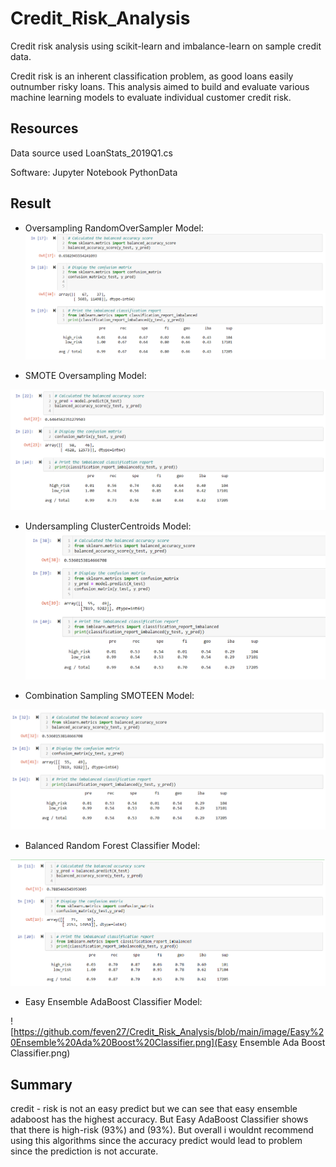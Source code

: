 # Credit_Risk_Analysis
Credit risk analysis using scikit-learn and imbalance-learn on sample credit data. 

Credit risk is an inherent classification problem, as good loans easily outnumber risky loans. 
This analysis aimed to build and evaluate various machine learning models to evaluate individual customer credit risk. 


## Resources 

Data source used LoanStats_2019Q1.cs

Software:
 Jupyter Notebook 
PythonData

## Result 

* Oversampling RandomOverSampler Model:
![Random oversampling.png](https://github.com/feven27/Credit_Risk_Analysis/blob/main/image/Random%20oversampling.png)


* SMOTE Oversampling Model:

![SMOTE Oversampling.png](https://github.com/feven27/Credit_Risk_Analysis/blob/main/image/SMOTE%20Oversampling.png)


* Undersampling ClusterCentroids Model:
![Under Sampling.png](https://github.com/feven27/Credit_Risk_Analysis/blob/main/image/Under%20Sampling.png)

* Combination Sampling SMOTEEN Model:

![Combination sampling SMOTEEN.png](https://github.com/feven27/Credit_Risk_Analysis/blob/main/image/Combination%20sampling%20SMOTEEN.png)

* Balanced Random Forest Classifier Model:

![Balanced Random Forest classifier.png](https://github.com/feven27/Credit_Risk_Analysis/blob/main/image/Balanced%20Random%20Forest%20classifier.png)

* Easy Ensemble AdaBoost Classifier Model:

![https://github.com/feven27/Credit_Risk_Analysis/blob/main/image/Easy%20Ensemble%20Ada%20Boost%20Classifier.png](Easy Ensemble Ada Boost Classifier.png)

## Summary 
credit - risk is not an easy predict but we can see that easy ensemble adaboost has the highest accuracy. But Easy AdaBoost Classifier shows that there is high-risk (93%) and (93%). But overall i wouldnt recommend using this algorithms since the accuracy predict would lead to problem since the prediction is not accurate. 







